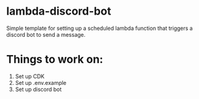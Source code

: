 # lambda-discord-bot
Simple template for setting up a scheduled lambda function that triggers a discord bot to send a message.


# Things to work on:
1. Set up CDK
2. Set up .env.example
3. Set up discord bot